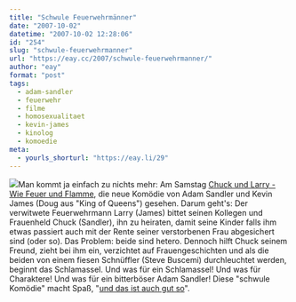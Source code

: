 ```yaml
---
title: "Schwule Feuerwehrmänner"
date: "2007-10-02"
datetime: "2007-10-02 12:28:06"
id: "254"
slug: "schwule-feuerwehrmanner"
url: "https://eay.cc/2007/schwule-feuerwehrmanner/"
author: "eay"
format: "post"
tags:
  - adam-sandler
  - feuerwehr
  - filme
  - homosexualitaet
  - kevin-james
  - kinolog
  - komoedie
meta:
  - yourls_shorturl: "https://eay.li/29"
---
```


![](/uploads/2007/chuckundlarry.jpg)Man kommt ja einfach zu nichts mehr: Am Samstag [Chuck und Larry - Wie Feuer und Flamme](http://www.imdb.com/title/tt0762107/), die neue Komödie von Adam Sandler und Kevin James (Doug aus "King of Queens") gesehen. Darum geht's: Der verwitwete Feuerwehrmann Larry (James) bittet seinen Kollegen und Frauenheld Chuck (Sandler), ihn zu heiraten, damit seine Kinder falls ihm etwas passiert auch mit der Rente seiner verstorbenen Frau abgesichert sind (oder so). Das Problem: beide sind hetero. Dennoch hilft Chuck seinem Freund, zieht bei ihm ein, verzichtet auf Frauengeschichten und als die beiden von einem fiesen Schnüffler (Steve Buscemi) durchleuchtet werden, beginnt das Schlamassel. Und was für ein Schlamassel! Und was für Charaktere! Und was für ein bitterböser Adam Sandler! Diese "schwule Komödie" macht Spaß, "[und das ist auch gut so](http://www.klaus-wowereit.de/zur_person/und_das_ist_auch_gut_so/)".
